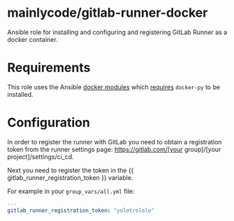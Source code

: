 mainlycode/gitlab-runner-docker
===============================

Ansible role for installing and configuring and registering GitLab Runner as a docker container.

# Requirements

This role uses the Ansible [docker modules](http://docs.ansible.com/ansible/latest/guide_docker.html) which [requires](http://docs.ansible.com/ansible/latest/guide_docker.html#requirements)
`docker-py` to be installed.

# Configuration

In order to register the runner with GitLab you need to obtain a registration token from
the runner settings page: https://gitlab.com/[your group]/[your project]/settings/ci_cd.

Next you need to register the token in the {{ gitlab_runner_registration_token }} variable.

For example in your `group_vars/all.yml` file:

```yaml
---
gitlab_runner_registration_token: "yolotrololo"

```
